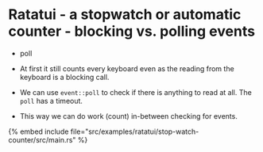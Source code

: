 # Ratatui - a stopwatch or automatic counter - blocking vs. polling events

* poll

* At first it still counts every keyboard even as the reading from the keyboard is a blocking call.
* We can use `event::poll` to check if there is anything to read at all. The `poll` has a timeout.
* This way we can do work (count) in-between checking for events.

{% embed include file="src/examples/ratatui/stop-watch-counter/src/main.rs" %}


